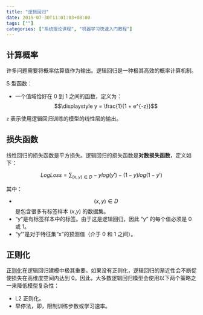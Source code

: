 ```yaml
---
title: "逻辑回归"
date: 2019-07-30T11:01:03+08:00
tags: [""]
categories: ["系统理论课程", "机器学习快速入门教程"]
---
```



## 计算概率

许多问题需要将概率估算值作为输出。逻辑回归是一种极其高效的概率计算机制。

S 型函数：

- 一个值域恰好在 0 到 1 之间的函数，定义为：$$\displaystyle y = \frac{1}{1 + e^{-z}}$$

`z` 表示使用逻辑回归训练的模型的线性层的输出。

## 损失函数

线性回归的损失函数是平方损失。逻辑回归的损失函数是**对数损失函数**，定义如下：

$$\displaystyle Log Loss = \sum_{(x,y)\in D} -ylog(y') - (1 - y)log(1 - y')​$$

其中：

- $$(x, y) \in D$$ 是包含很多有标签样本 (*x*,*y*) 的数据集。
- “y”是有标签样本中的标签。由于这是逻辑回归，因此 “y” 的每个值必须是 0 或 1。
- “y'”是对于特征集“x”的预测值（介于 0 和 1 之间）。

## 正则化

[正则化](https://developers.google.cn/machine-learning/crash-course/regularization-for-simplicity/video-lecture)在逻辑回归建模中极其重要。如果没有正则化，逻辑回归的渐近性会不断促使损失在高维度空间内达到 0。因此，大多数逻辑回归模型会使用以下两个策略之一来降低模型复杂性：

- L2 正则化。
- 早停法，即，限制训练步数或学习速率。
